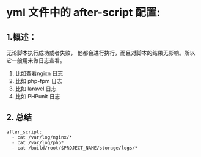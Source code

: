 # yml 文件中的 after-script 配置:

## 1.概述：
无论脚本执行成功或者失败， 他都会进行执行，而且对脚本的结果无影响。所以它一般用来做日志查看。
1. 比如查看ngixn 日志
2. 比如 php-fpm 日志
3. 比如 laravel 日志
4. 比如 PHPunit 日志

## 2. 总结
```
after_script:
  - cat /var/log/nginx/*
  - cat /var/log/php*
  - cat /build/root/$PROJECT_NAME/storage/logs/*
```